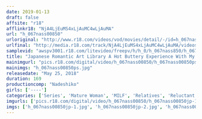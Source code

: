 ```yaml
---
date: 2019-01-13
draft: false
affsite: "r18"
afflinkr18: "NjA4LjEuMS4xLjAuMC4wLjAuMA"
url: "h_067nass00850"
urloriginal: "http://www.r18.com/videos/vod/movies/detail/-/id=h_067nass00850"
urlfinal: "http://media.r18.com/track/NjA4LjEuMS4xLjAuMC4wLjAuMA/videos/vod/movies/detail/-/id=h_067nass00850"
samplevid: "awspv3001.r18.com/litevideo/freepv/h/h_0/h_067nass850/h_067nass850_dmb_w.mp4"
title: "Japanese Romantic Art Library A Hot Buttery Experience With My Mother Someone Remembers Our Homeland"
mainimgurl: "pics.r18.com/digital/video/h_067nass00850/h_067nass00850ps.jpg"
mainimgs: "h_067nass00850ps.jpg"
releasedate: "May 25, 2018"
duration: 169
productioncomp: "Nadeshiko"
girls: ['----']
categories: ['Series', 'Mature Woman', 'MILF', 'Relatives', 'Reluctant', 'Creampie', 'Hi-Def']
imgurls: ['pics.r18.com/digital/video/h_067nass00850/h_067nass00850jp-1.jpg', 'pics.r18.com/digital/video/h_067nass00850/h_067nass00850jp-2.jpg', 'pics.r18.com/digital/video/h_067nass00850/h_067nass00850jp-3.jpg', 'pics.r18.com/digital/video/h_067nass00850/h_067nass00850jp-4.jpg', 'pics.r18.com/digital/video/h_067nass00850/h_067nass00850jp-5.jpg', 'pics.r18.com/digital/video/h_067nass00850/h_067nass00850jp-6.jpg', 'pics.r18.com/digital/video/h_067nass00850/h_067nass00850jp-7.jpg', 'pics.r18.com/digital/video/h_067nass00850/h_067nass00850jp-8.jpg', 'pics.r18.com/digital/video/h_067nass00850/h_067nass00850jp-9.jpg', 'pics.r18.com/digital/video/h_067nass00850/h_067nass00850jp-10.jpg', 'pics.r18.com/digital/video/h_067nass00850/h_067nass00850jp-11.jpg', 'pics.r18.com/digital/video/h_067nass00850/h_067nass00850jp-12.jpg', 'pics.r18.com/digital/video/h_067nass00850/h_067nass00850jp-13.jpg', 'pics.r18.com/digital/video/h_067nass00850/h_067nass00850jp-14.jpg', 'pics.r18.com/digital/video/h_067nass00850/h_067nass00850jp-15.jpg', 'pics.r18.com/digital/video/h_067nass00850/h_067nass00850jp-16.jpg', 'pics.r18.com/digital/video/h_067nass00850/h_067nass00850jp-17.jpg', 'pics.r18.com/digital/video/h_067nass00850/h_067nass00850jp-18.jpg', 'pics.r18.com/digital/video/h_067nass00850/h_067nass00850jp-19.jpg', 'pics.r18.com/digital/video/h_067nass00850/h_067nass00850jp-20.jpg']
imgs: ['h_067nass00850jp-1.jpg', 'h_067nass00850jp-2.jpg', 'h_067nass00850jp-3.jpg', 'h_067nass00850jp-4.jpg', 'h_067nass00850jp-5.jpg', 'h_067nass00850jp-6.jpg', 'h_067nass00850jp-7.jpg', 'h_067nass00850jp-8.jpg', 'h_067nass00850jp-9.jpg', 'h_067nass00850jp-10.jpg', 'h_067nass00850jp-11.jpg', 'h_067nass00850jp-12.jpg', 'h_067nass00850jp-13.jpg', 'h_067nass00850jp-14.jpg', 'h_067nass00850jp-15.jpg', 'h_067nass00850jp-16.jpg', 'h_067nass00850jp-17.jpg', 'h_067nass00850jp-18.jpg', 'h_067nass00850jp-19.jpg', 'h_067nass00850jp-20.jpg']
---
```

